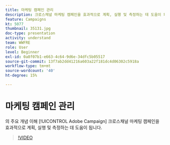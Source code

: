 ```yaml
---
title: 마케팅 캠페인 관리
description: 크로스채널 마케팅 캠페인을 효과적으로 계획, 실행 및 측정하는 데 도움이 되는 Adobe Campaign의 주요 개념을 이해합니다.
feature: Campaigns
kt: 5077
thumbnail: 35131.jpg
doc-type: presentation
activity: understand
team: WWFRE
role: User
level: Beginner
exl-id: 0a8f07b1-e663-4c64-9d6e-34dfc5b05517
source-git-commit: 13f7ab2dd41216a603a22f181dc4d06302c5918a
workflow-type: tm+mt
source-wordcount: '40'
ht-degree: 15%

---
```


# 마케팅 캠페인 관리

의 주요 개념 이해 [!UICONTROL Adobe Campaign] 크로스채널 마케팅 캠페인을 효과적으로 계획, 실행 및 측정하는 데 도움이 됩니다.

>[!VIDEO](https://video.tv.adobe.com/v/35131?quality=12&learn=on)
